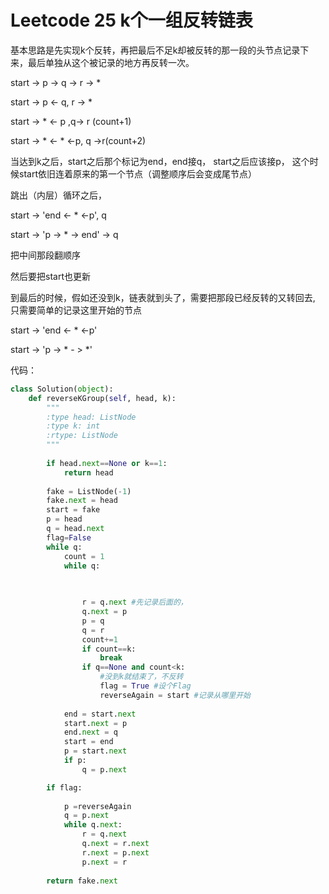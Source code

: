 # Leetcode 25 k个一组反转链表
基本思路是先实现k个反转，再把最后不足k却被反转的那一段的头节点记录下来，最后单独从这个被记录的地方再反转一次。

start -> p -> q -> r -> *

start -> p <- q, r -> * 

start -> * <- p ,q-> r (count+1)

start -> * <- * <-p, q ->r(count+2)


当达到k之后，start之后那个标记为end，end接q， start之后应该接p，
这个时候start依旧连着原来的第一个节点（调整顺序后会变成尾节点）

跳出（内层）循环之后，

start -> 'end <- * <-p', q

start -> 'p -> * -> end' -> q

把中间那段翻顺序

然后要把start也更新

到最后的时候，假如还没到k，链表就到头了，需要把那段已经反转的又转回去, 只需要简单的记录这里开始的节点

start -> 'end <- * <-p' 

start -> 'p -> * - > *'

代码：
```python
class Solution(object):
    def reverseKGroup(self, head, k):
        """
        :type head: ListNode
        :type k: int
        :rtype: ListNode
        """
        
        if head.next==None or k==1:
            return head
        
        fake = ListNode(-1)
        fake.next = head
        start = fake
        p = head
        q = head.next
        flag=False
        while q:
            count = 1 
            while q: 
                
                    

                r = q.next #先记录后面的，
                q.next = p
                p = q
                q = r
                count+=1
                if count==k:
                    break
                if q==None and count<k:
                    #没到k就结束了，不反转
                    flag = True #设个Flag
                    reverseAgain = start #记录从哪里开始
                    
            end = start.next
            start.next = p
            end.next = q
            start = end
            p = start.next
            if p:
                q = p.next

        if flag:
            
            p =reverseAgain
            q = p.next
            while q.next:
                r = q.next 
                q.next = r.next
                r.next = p.next
                p.next = r
            
        return fake.next
```
